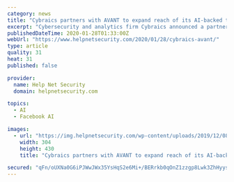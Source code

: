 ```yaml
---
category: news
title: "Cybraics partners with AVANT to expand reach of its AI-backed threat detection services"
excerpt: "Cybersecurity and analytics firm Cybraics announced a partnership with AVANT, an IT decision-making platform for next-generation technologies, further expanding the reach of the company’s artificial intelligence-backed threat detection ... the bandwidth of today’s IT teams. Real-time research shows us that implementing disruptive solutions ..."
publishedDateTime: 2020-01-28T01:33:00Z
webUrl: "https://www.helpnetsecurity.com/2020/01/28/cybraics-avant/"
type: article
quality: 31
heat: 31
published: false

provider:
  name: Help Net Security
  domain: helpnetsecurity.com

topics:
  - AI
  - Facebook AI

images:
  - url: "https://img.helpnetsecurity.com/wp-content/uploads/2019/12/08122003/insecure64.jpg"
    width: 304
    height: 430
    title: "Cybraics partners with AVANT to expand reach of its AI-backed threat detection services"

secured: "qFn/oUXNa0G6iPJWwJWx35YsHqS2e6Mi+/BERrkb0qOnZ1zzgp8Lwk3ZhHyysUXZgqB0XtfqU8btJGdtH8ZD6aPXpTLGBbQQCgIbGU3HPdnNCBcID0vLTHP021hZTfUXpxujypkIRPZyEmK5ClAqS1+MGIuQiRS5omB+dyVSIQFwEWQj8tPVkmdcBcfitTHqRXX4pJaPh3NIGcZRzuzxEfqAjd0RGrmNKgOBYpd2H35PDlIdL4Xy6pDAHZcD5XFZ1nxngpqTuuvxCr2AmByvdVatmnq4t3Bwop+3vlCgBmd8SuQthIzqSzVdgw5r46JpQ1QHvoDXzRM8JOPHOPUVwrwxSXNoP5RLT7gtTQoBZ22sCAgGVBQ77mEK+EhyD3PQLRTcOeSS/eGEyl0oIyZMOu0exXtyIDL0W2ryZsHtVrhZLWK3KMkeatZRLXYUFhOZyxubjJYXZ8YliRcF2AaSZJEVzLmZUkNoQl1fpHkgTn0=;R4KwvWSz6cbX+74g/uQ2YQ=="
---
```


